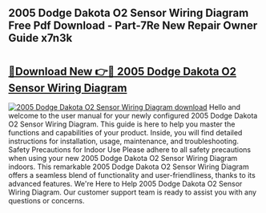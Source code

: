 ## 2005 Dodge Dakota O2 Sensor Wiring Diagram Free Pdf Download - Part-7Re New Repair Owner Guide x7n3k

# <h2><a href="http://dfm5bw.blite.top/?on=2005+Dodge+Dakota+O2+Sensor+Wiring+Diagram">🔗Download New 👉🔴 2005 Dodge Dakota O2 Sensor Wiring Diagram</a></h2>

[![2005 Dodge Dakota O2 Sensor Wiring Diagram download](https://i.imgur.com/lujVjoI.png)](http://dfm5bw.blite.top/?on=2005+Dodge+Dakota+O2+Sensor+Wiring+Diagram)
Hello and welcome to the user manual for your newly configured 2005 Dodge Dakota O2 Sensor Wiring Diagram. This guide is here to help you master the functions and capabilities of your product. Inside, you will find detailed instructions for installation, usage, maintenance, and troubleshooting. Safety Precautions for Indoor Use Please adhere to all safety precautions when using your new 2005 Dodge Dakota O2 Sensor Wiring Diagram indoors. This remarkable 2005 Dodge Dakota O2 Sensor Wiring Diagram offers a seamless blend of functionality and user-friendliness, thanks to its advanced features. We're Here to Help 2005 Dodge Dakota O2 Sensor Wiring Diagram. Our customer support team is ready to assist you with any questions or concerns.

